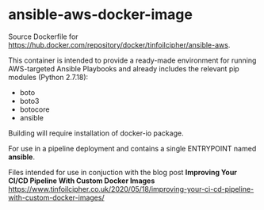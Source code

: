 # ansible-aws-docker-image

Source Dockerfile for https://hub.docker.com/repository/docker/tinfoilcipher/ansible-aws.

This container is intended to provide a ready-made environment for running AWS-targeted Ansible Playbooks and already includes the relevant pip modules (Python 2.7.18):

 * boto
 * boto3
 * botocore
 * ansible

Building will require installation of docker-io package.

For use in a pipeline deployment and contains a single ENTRYPOINT named **ansible**.

Files intended for use in conjuction with the blog post **Improving Your CI/CD Pipeline With Custom Docker Images** https://www.tinfoilcipher.co.uk/2020/05/18/improving-your-ci-cd-pipeline-with-custom-docker-images/
